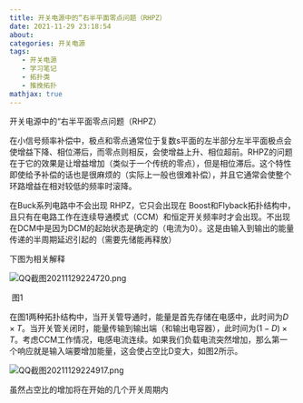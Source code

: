 ```yaml
---
title: 开关电源中的“右半平面零点问题（RHPZ）
date: 2021-11-29 23:18:54
about: 
categories: 开关电源
tags: 
   - 开关电源
   - 学习笔记
   - 拓扑类
   - 推挽拓扑
mathjax: true
---
```




开关电源中的“右半平面零点问题（RHPZ）

在小信号频率补偿中，极点和零点通常位于复数s平面的左半部分左半平面极点会使增益下降、相位滞后，而零点则相反，会使增益上升、相位超前。RHPZ的问题在于它的效果是让增益增加（类似于一个传统的零点），但是相位滞后。这个特性即使给予补偿的话也是很麻烦的（实际上一般也很难补偿），并且它通常会使整个环路增益在相对较低的频率时滚降。

在Buck系列电路中不会出现 RHPZ，它只会出现在 Boost和Flyback拓扑结构中，且只有在电路工作在连续导通模式（CCM）和恒定开关频率时才会出现。不出现在DCM中是因为DCM的起始状态是确定的（电流为0）。这是由输入到输出的能量传递的半周期延迟引起的（需要先储能再释放）

下图为相关解释

![QQ截图20211129224720.png](https://tva1.sinaimg.cn/large/005Q1GhGly1gwwemtvactj30f70b9q5h.jpg)

​                                                                                             图1





在图1两种拓扑结构中，当开关管导通时，能量是首先存储在电感中，此时间为$D\times T$。当开关管关闭时，能量传输到输出端（和输出电容器），此时间为$(1-D)\times T$。考虑CCM工作情况，电感电流连续。如果我们负载电流突然增加，那么第一个响应就是输入端要增加能量，这会使占空比D变大，如图2所示。







![QQ截图20211129224917.png](https://tva1.sinaimg.cn/large/005Q1GhGly1gwweop0wfoj30fr0fdwjd.jpg)

虽然占空比的增加将在开始的几个开关周期内